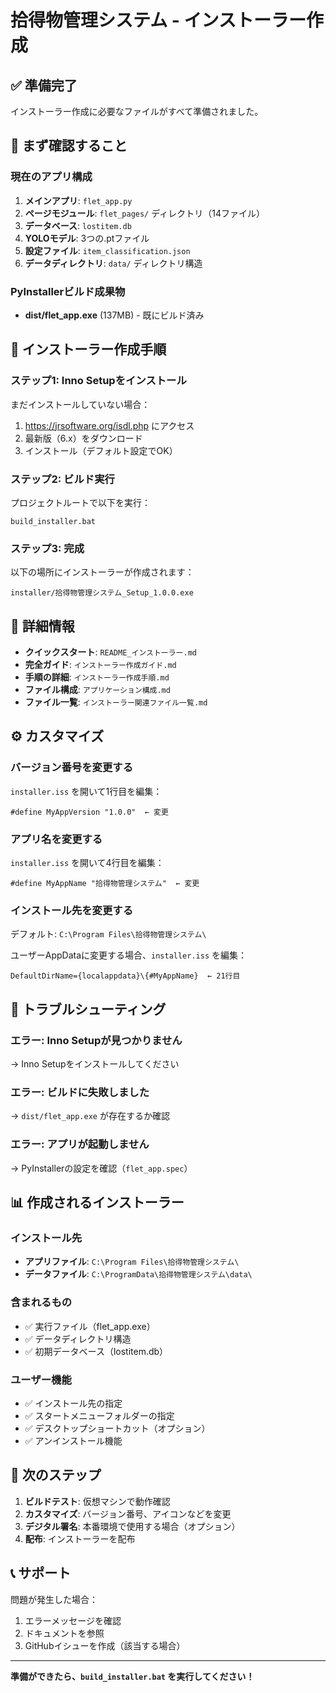 # 拾得物管理システム - インストーラー作成

## ✅ 準備完了

インストーラー作成に必要なファイルがすべて準備されました。

## 📝 まず確認すること

### 現在のアプリ構成

1. **メインアプリ**: `flet_app.py`
2. **ページモジュール**: `flet_pages/` ディレクトリ（14ファイル）
3. **データベース**: `lostitem.db`
4. **YOLOモデル**: 3つの.ptファイル
5. **設定ファイル**: `item_classification.json`
6. **データディレクトリ**: `data/` ディレクトリ構造

### PyInstallerビルド成果物

- **dist/flet_app.exe** (137MB) - 既にビルド済み

## 🚀 インストーラー作成手順

### ステップ1: Inno Setupをインストール

まだインストールしていない場合：
1. https://jrsoftware.org/isdl.php にアクセス
2. 最新版（6.x）をダウンロード
3. インストール（デフォルト設定でOK）

### ステップ2: ビルド実行

プロジェクトルートで以下を実行：

```batch
build_installer.bat
```

### ステップ3: 完成

以下の場所にインストーラーが作成されます：
```
installer/拾得物管理システム_Setup_1.0.0.exe
```

## 📖 詳細情報

- **クイックスタート**: `README_インストーラー.md`
- **完全ガイド**: `インストーラー作成ガイド.md`
- **手順の詳細**: `インストーラー作成手順.md`
- **ファイル構成**: `アプリケーション構成.md`
- **ファイル一覧**: `インストーラー関連ファイル一覧.md`

## ⚙️ カスタマイズ

### バージョン番号を変更する

`installer.iss` を開いて1行目を編集：

```iss
#define MyAppVersion "1.0.0"  ← 変更
```

### アプリ名を変更する

`installer.iss` を開いて4行目を編集：

```iss
#define MyAppName "拾得物管理システム"  ← 変更
```

### インストール先を変更する

デフォルト: `C:\Program Files\拾得物管理システム\`

ユーザーAppDataに変更する場合、`installer.iss` を編集：

```iss
DefaultDirName={localappdata}\{#MyAppName}  ← 21行目
```

## 🔧 トラブルシューティング

### エラー: Inno Setupが見つかりません

→ Inno Setupをインストールしてください

### エラー: ビルドに失敗しました

→ `dist/flet_app.exe` が存在するか確認

### エラー: アプリが起動しません

→ PyInstallerの設定を確認（`flet_app.spec`）

## 📊 作成されるインストーラー

### インストール先
- **アプリファイル**: `C:\Program Files\拾得物管理システム\`
- **データファイル**: `C:\ProgramData\拾得物管理システム\data\`

### 含まれるもの
- ✅ 実行ファイル（flet_app.exe）
- ✅ データディレクトリ構造
- ✅ 初期データベース（lostitem.db）

### ユーザー機能
- ✅ インストール先の指定
- ✅ スタートメニューフォルダーの指定
- ✅ デスクトップショートカット（オプション）
- ✅ アンインストール機能

## 🎯 次のステップ

1. **ビルドテスト**: 仮想マシンで動作確認
2. **カスタマイズ**: バージョン番号、アイコンなどを変更
3. **デジタル署名**: 本番環境で使用する場合（オプション）
4. **配布**: インストーラーを配布

## 📞 サポート

問題が発生した場合：
1. エラーメッセージを確認
2. ドキュメントを参照
3. GitHubイシューを作成（該当する場合）

---

**準備ができたら、`build_installer.bat` を実行してください！**

